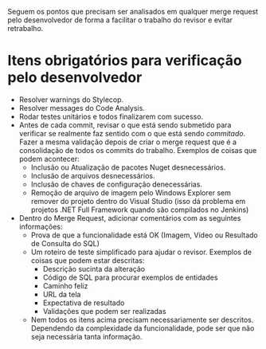 Seguem os pontos que precisam ser analisados em qualquer merge request pelo desenvolvedor de forma a facilitar o trabalho do revisor e evitar retrabalho.

# Itens obrigatórios para verificação pelo desenvolvedor
- Resolver warnings do Stylecop.
- Resolver messages do Code Analysis.
- Rodar testes unitários e todos finalizarem com sucesso.
- Antes de cada commit, revisar o que está sendo submetido para verificar se realmente faz sentido com o que está sendo *commitado*. Fazer a mesma validação depois de criar o merge request que é a consolidação de todos os commits do trabalho. Exemplos de coisas que podem acontecer:
  - Inclusão ou Atualização de pacotes Nuget desnecessários.
  - Inclusão de arquivos desnecessários.
  - Inclusão de chaves de configuração denecessárias.
  - Remoção de arquivo de imagem pelo Windows Explorer sem remover do projeto dentro do Visual Studio (isso dá problema em projetos .NET Full Framework quando são compilados no Jenkins)
- Dentro do Merge Request, adicionar comentários com as seguintes informações:
  - Prova de que a funcionalidade está OK (Imagem, Vídeo ou Resultado de Consulta do SQL)
  - Um roteiro de teste simplificado para ajudar o revisor. Exemplos de coisas que podem estar descritas:
    - Descrição sucinta da alteração
    - Código de SQL para procurar exemplos de entidades
    - Caminho feliz
    - URL da tela
    - Expectativa de resultado
    - Validações que podem ser realizadas
  - Nem todos os itens acima precisam necessariamente ser descritos. Dependendo da complexidade da funcionalidade, pode ser que não seja necessária tanta informação.